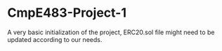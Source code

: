 # CmpE483-Project-1

A very basic initialization of the project, ERC20.sol file might need to be updated according to our needs.
